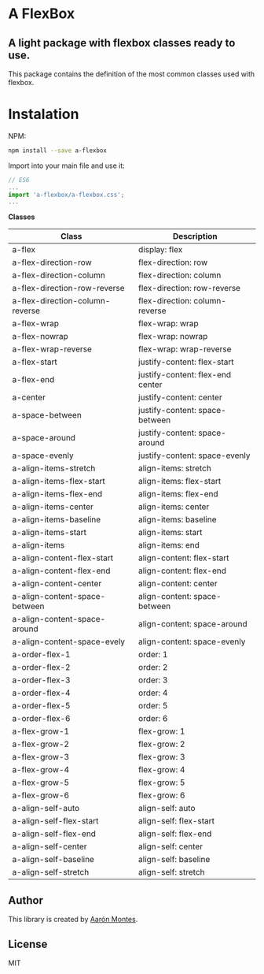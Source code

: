 # A FlexBox
## A light package with flexbox classes ready to use. 
This package contains the definition of the most common classes used with flexbox.

# Instalation

NPM:  
```bash
npm install --save a-flexbox
```
Import into your main file and use it:

```javascript
// ES6
...
import 'a-flexbox/a-flexbox.css';
...
```

**Classes**

|  Class | Description   |
| ------------ | ------------ |
| a-flex |   display: flex |
| a-flex-direction-row |   flex-direction: row |
| a-flex-direction-column |   flex-direction: column |
| a-flex-direction-row-reverse |   flex-direction: row-reverse |
| a-flex-direction-column-reverse |   flex-direction: column-reverse |
| a-flex-wrap |   flex-wrap: wrap |
| a-flex-nowrap |   flex-wrap: nowrap |
| a-flex-wrap-reverse |   flex-wrap: wrap-reverse |
| a-flex-start |   justify-content: flex-start |
| a-flex-end |   justify-content: flex-end center |
| a-center |   justify-content: center |
| a-space-between |   justify-content: space-between |
| a-space-around |   justify-content: space-around |
| a-space-evenly |   justify-content: space-evenly |
| a-align-items-stretch |   align-items: stretch |
| a-align-items-flex-start |   align-items: flex-start |
| a-align-items-flex-end |   align-items: flex-end |
| a-align-items-center |   align-items: center |
| a-align-items-baseline |   align-items: baseline |
| a-align-items-start |   align-items: start |
| a-align-items |   align-items: end |
| a-align-content-flex-start |   align-content: flex-start |
| a-align-content-flex-end |   align-content: flex-end |
| a-align-content-center |   align-content: center |
| a-align-content-space-between |   align-content: space-between |
| a-align-content-space-around |   align-content: space-around |
| a-align-content-space-evely |   align-content: space-evenly |
| a-order-flex-1 |   order: 1 |
| a-order-flex-2 |   order: 2 |
| a-order-flex-3 |   order: 3 |
| a-order-flex-4 |   order: 4 |
| a-order-flex-5 |   order: 5 |
| a-order-flex-6 |   order: 6 |
| a-flex-grow-1 |   flex-grow: 1 |
| a-flex-grow-2 |   flex-grow: 2 |
| a-flex-grow-3 |   flex-grow: 3 |
| a-flex-grow-4 |   flex-grow: 4 |
| a-flex-grow-5 |   flex-grow: 5 |
| a-flex-grow-6 |   flex-grow: 6 |
| a-align-self-auto |   align-self: auto |
| a-align-self-flex-start |   align-self: flex-start |
| a-align-self-flex-end |   align-self: flex-end |
| a-align-self-center |   align-self: center |
| a-align-self-baseline |   align-self: baseline |
| a-align-self-stretch |   align-self: stretch |


## Author

This library is created by [Aarón Montes](https://github.com/ajomuch92 "Aarón Montes"). 

## License
MIT

